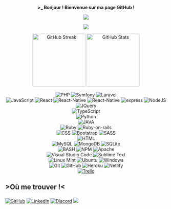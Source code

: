<p align=center>  <strong> >_ Bonjour ! Bienvenue sur ma page GitHub !</strong> <p>

<p align=center>  
  <img src='https://readme-typing-svg.herokuapp.com?color=%23D069F7&size=24&duration=4200&center=true&width=222&height=42&lines=Allan+THAMVONGS'>
<p>

<p align=center>  <strong>
<img src='https://komarev.com/ghpvc/?username=Allrito&color=blueviolet&style=plastic'>
</strong> <p>

<div>
  <p align="center">
    <img height=165 src="https://github-readme-streak-stats.herokuapp.com?user=Allrito&theme=radical&hide_border=true&date_format=j%20M%5B%20Y%5D&fire=DD2727&sideNums=BC2BFF&exclude_days=sun%2CSat" alt="GitHub Streak" />
    <img height=165  src="https://github-readme-stats.vercel.app/api?username=Allrito&show_icons=true&theme=radical&count_private=true&hide_border=true" alt="GitHub Stats" />
  </p>
</div>


<p align='center'>
  <img alt='PHP' src='https://img.shields.io/badge/PHP-777BB4?style=for-the-badge&logo=php&logoColor=white'/>
  <img alt='Symfony' src='https://img.shields.io/badge/symfony-%23000000.svg?style=for-the-badge&logo=symfony&logoColor=white'/>
  <img alt='Laravel' src='https://img.shields.io/badge/laravel-%23FF2D20.svg?style=for-the-badge&logo=laravel&logoColor=white'/>
  <br>
  <img alt='JavaScript' src='https://img.shields.io/badge/JavaScript-F7DF1E?style=for-the-badge&logo=javascript&logoColor=black'/>
  <img alt='React' src='https://img.shields.io/badge/react-%2320232a.svg?style=for-the-badge&logo=react&logoColor=%2361DAFB'/>
  <img alt='React-Native' src='https://img.shields.io/badge/react_native-%2320232a.svg?style=for-the-badge&logo=react&logoColor=%2361DAFB'/>
  <img alt='React-Native' src='https://img.shields.io/badge/svelte-%23f1413d.svg?style=for-the-badge&logo=svelte&logoColor=white'/>
  <img alt='express' src='https://img.shields.io/badge/express.js-%23404d59.svg?style=for-the-badge&logo=express&logoColor=%2361DAFB'/>
  <img alt='NodeJS' src='https://img.shields.io/badge/node.js-6DA55F?style=for-the-badge&logo=node.js&logoColor=white'/>
  <img alt='JQuery' src='https://img.shields.io/badge/jquery-%230769AD.svg?style=for-the-badge&logo=jquery&logoColor=white'/>
  <br>
  <img alt='TypeScript' src='https://img.shields.io/badge/typescript-%23007ACC.svg?style=for-the-badge&logo=typescript&logoColor=white'/>
  <br>
  <img alt='Python' src='https://img.shields.io/badge/python-3670A0?style=for-the-badge&logo=python&logoColor=ffdd54'/>
  <br>
  <img alt='JAVA' src='https://img.shields.io/badge/java-%23ED8B00.svg?style=for-the-badge&logo=openjdk&logoColor=white'/>
  <br>
  <img alt='Ruby' src='https://img.shields.io/badge/ruby-%23CC342D.svg?style=for-the-badge&logo=ruby&logoColor=white'/>
  <img alt='Ruby-on-rails' src='https://img.shields.io/badge/rails-%23CC0000.svg?style=for-the-badge&logo=ruby-on-rails&logoColor=white'/>
  <br>
  <img alt='CSS' src='https://img.shields.io/badge/css3-%231572B6.svg?style=for-the-badge&logo=css3&logoColor=white'/>
  <img alt='Bootstrap' src='https://img.shields.io/badge/bootstrap-%23563D7C.svg?style=for-the-badge&logo=bootstrap&logoColor=white'/>
  <img alt='SASS' src='https://img.shields.io/badge/SASS-hotpink.svg?style=for-the-badge&logo=SASS&logoColor=white'/>
  <br>
  <img alt='HTML' src='https://img.shields.io/badge/html5-%23E34F26.svg?style=for-the-badge&logo=html5&logoColor=white'/>
  <br>
  <img alt='MySQL' src='https://img.shields.io/badge/mysql-%2300f.svg?style=for-the-badge&logo=mysql&logoColor=white'/>
  <img alt='MongoDB' src='https://img.shields.io/badge/MongoDB-%234ea94b.svg?style=for-the-badge&logo=mongodb&logoColor=white'/>
  <img alt='SQLite' src='https://img.shields.io/badge/sqlite-%2307405e.svg?style=for-the-badge&logo=sqlite&logoColor=white'/>
  <br>
  <img alt='BASH' src='https://img.shields.io/badge/bash-3776AB?style=for-the-badge&logo=linux&logoColor=white'/>
  <img alt='NPM' src='https://img.shields.io/badge/NPM-%23000000.svg?style=for-the-badge&logo=npm&logoColor=white'/>
  <img alt='Apache' src='https://img.shields.io/badge/apache-%23D42029.svg?style=for-the-badge&logo=apache&logoColor=white'/>
  <br>
  <img alt='Visual Studio Code' src='https://img.shields.io/badge/Visual%20Studio%20Code-0078d7.svg?style=for-the-badge&logo=visual-studio-code&logoColor=white'/>
  <img alt='Sublime Text' src='https://img.shields.io/badge/sublime_text-%23575757.svg?style=for-the-badge&logo=sublime-text&logoColor=important'/>
  <br>
  <img alt='Linux Mint' src='https://img.shields.io/badge/Linux%20Mint-87CF3E?style=for-the-badge&logo=Linux%20Mint&logoColor=white'/>
  <img alt='Ubuntu' src='https://img.shields.io/badge/Ubuntu-E95420?style=for-the-badge&logo=ubuntu&logoColor=white'/>
  <img alt='Windows' src='https://img.shields.io/badge/Windows-0078D6?style=for-the-badge&logo=windows&logoColor=white'/>
  <br>
  <img alt='Git' src='https://img.shields.io/badge/git-%23F05033.svg?style=for-the-badge&logo=git&logoColor=white'/>
  <img alt='GitHub' src='https://img.shields.io/badge/github-%23121011.svg?style=for-the-badge&logo=github&logoColor=white'/>
  <img alt='Heroku' src='https://img.shields.io/badge/heroku-%23430098.svg?style=for-the-badge&logo=heroku&logoColor=white'/>
  <img alt='Netlify' src='https://img.shields.io/badge/netlify-%23000000.svg?style=for-the-badge&logo=netlify&logoColor=#00C7B7'/>
  <br>
  <a href="https://trello.com/"><img alt='Trello' src='https://img.shields.io/badge/Trello-%23026AA7.svg?style=for-the-badge&logo=Trello&logoColor=white'/></a>
  </p>

## <p><strong>>Où me trouver !<</strong><p>
<a href="https://github.com/Allrito"><img alt='GitHub' src='https://img.shields.io/badge/github-%23121011.svg?style=for-the-badge&logo=github&logoColor=white'/></a>
<a href="https://www.linkedin.com/in/allan-thamvongs/"><img alt='LinkedIn' src='https://img.shields.io/badge/linkedin-%230077B5.svg?style=for-the-badge&logo=linkedin&logoColor=white'/></a>
<a href="https://discord.com/users/874239735898472521"><img alt='Discord' src='https://img.shields.io/badge/add%20me%20here%20!-%237289DA.svg?style=for-the-badge&logo=discord&logoColor=white'/></a>
![](https://hit.yhype.me/github/profile?user_id=93911457)
